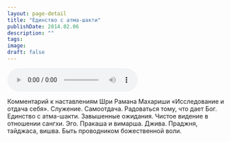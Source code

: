 ```yaml
---
layout: page-detail
title: "Единство с атма-шакти"
publishDate: 2014.02.06
description: ""
tags:
image:
draft: false
---
```


<audio title="2014.02.06 - Единство с атма-шакти.mp3" src="https://filer-api.advayta.org/v1.0/public/files/75263" controls=""></audio>

 Комментарий к наставлениям Шри Рамана Махариши «Исследование и отдача себя». Служение. Самоотдача. Радоваться тому, что дает Бог. Единство с атма-шакти. Завышенные ожидания. Чистое видение в отношении сангхи. Эго. Пракаша и вимарша. Джива. Праджня, тайджаса, вишва. Быть проводником божественной воли. 

  
